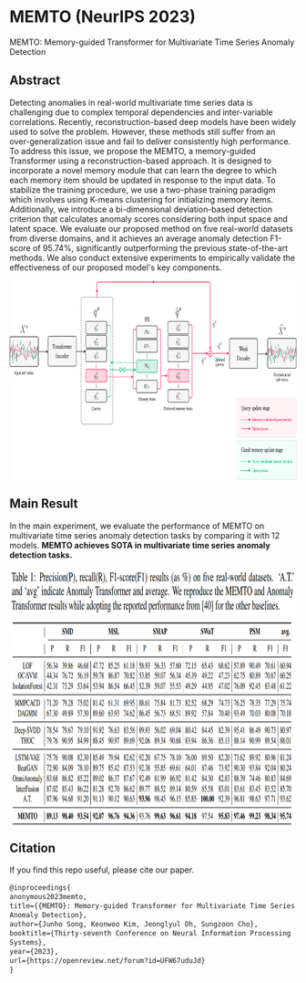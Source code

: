 # MEMTO (NeurIPS 2023)
MEMTO: Memory-guided Transformer for Multivariate Time Series Anomaly Detection

## Abstract
Detecting anomalies in real-world multivariate time series data is challenging due to complex temporal dependencies and inter-variable correlations. Recently, reconstruction-based deep models have been widely used to solve the problem. However, these methods still suffer from an over-generalization issue and fail to deliver consistently high performance. To address this issue, we propose the MEMTO, a memory-guided Transformer using a reconstruction-based approach. It is designed to incorporate a novel memory module that can learn the degree to which each memory item should be updated in response to the input data. To stabilize the training procedure, we use a two-phase training paradigm which involves using K-means clustering for initializing memory items. Additionally, we introduce a bi-dimensional deviation-based detection criterion that calculates anomaly scores considering both input space and latent space. We evaluate our proposed method on five real-world datasets from diverse domains, and it achieves an average anomaly detection F1-score of 95.74%, significantly outperforming the previous state-of-the-art methods. We also conduct extensive experiments to empirically validate the effectiveness of our proposed model's key components.


<p align="center">
<img src=".\png\MEMTO_figure.png" height = "350" alt="" align=center />
</p>

## Main Result
In the main experiment, we evaluate the performance of MEMTO on multivariate time series anomaly detection tasks by comparing it with 12 models.
**MEMTO achieves SOTA in multivariate time series anomaly detection tasks.**
<p align="center">
<img src=".\png\MEMTO_results.png" height = "450" alt="" align=center />
</p>

## Citation
If you find this repo useful, please cite our paper. 

```
@inproceedings{
anonymous2023memto,
title={{MEMTO}: Memory-guided Transformer for Multivariate Time Series Anomaly Detection},
author={Junho Song, Keonwoo Kim, Jeonglyul Oh, Sungzoon Cho},
booktitle={Thirty-seventh Conference on Neural Information Processing Systems},
year={2023},
url={https://openreview.net/forum?id=UFW67uduJd}
}
```
